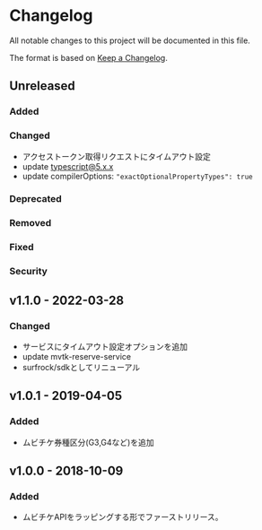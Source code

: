 # Changelog

All notable changes to this project will be documented in this file.

The format is based on [Keep a Changelog](http://keepachangelog.com/).

## Unreleased

### Added

### Changed

- アクセストークン取得リクエストにタイムアウト設定
- update typescript@5.x.x
- update compilerOptions: ```"exactOptionalPropertyTypes": true```

### Deprecated

### Removed

### Fixed

### Security

## v1.1.0 - 2022-03-28

### Changed

- サービスにタイムアウト設定オプションを追加
- update mvtk-reserve-service
- surfrock/sdkとしてリニューアル

## v1.0.1 - 2019-04-05

### Added

- ムビチケ券種区分(G3,G4など)を追加

## v1.0.0 - 2018-10-09

### Added

- ムビチケAPIをラッピングする形でファーストリリース。
